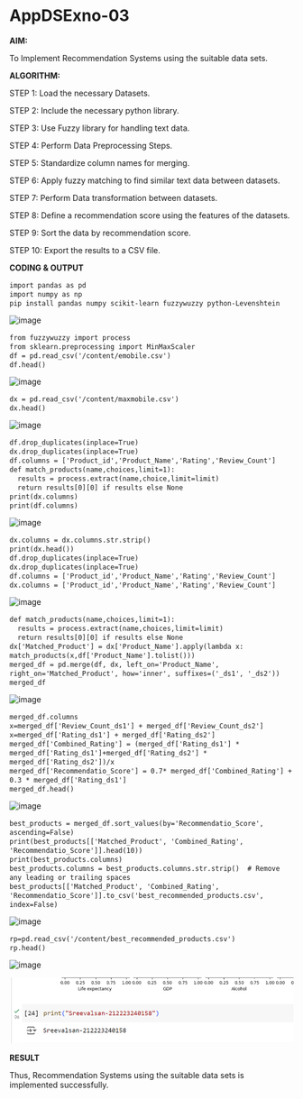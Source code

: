 # AppDSExno-03

**AIM:**

To Implement Recommendation Systems using the suitable data sets.

**ALGORITHM:**

STEP 1: Load the necessary Datasets.

STEP 2: Include the necessary python library.

STEP 3: Use Fuzzy library for handling text data.

STEP 4: Perform Data Preprocessing Steps.

STEP 5: Standardize column names for merging.

STEP 6: Apply fuzzy matching to find similar text data between datasets.

STEP 7: Perform Data transformation between datasets.

STEP 8: Define a recommendation score using the features of the datasets.

STEP 9: Sort the data by recommendation score.

STEP 10: Export the results to a CSV file.


**CODING & OUTPUT**

```
import pandas as pd
import numpy as np
pip install pandas numpy scikit-learn fuzzywuzzy python-Levenshtein
```
![image](https://github.com/user-attachments/assets/1b5039b0-b2eb-4665-99ca-f38164996056)
```
from fuzzywuzzy import process
from sklearn.preprocessing import MinMaxScaler
df = pd.read_csv('/content/emobile.csv')
df.head()
```
![image](https://github.com/user-attachments/assets/5f686c6b-770a-4509-abdc-60b53ec8bdc8)
```
dx = pd.read_csv('/content/maxmobile.csv')
dx.head()
```
![image](https://github.com/user-attachments/assets/7f554645-1f70-4221-8a61-2d98f6b490a6)
```
df.drop_duplicates(inplace=True)
dx.drop_duplicates(inplace=True)
df.columns = ['Product_id','Product_Name','Rating','Review_Count']
def match_products(name,choices,limit=1):
  results = process.extract(name,choice,limit=limit)
  return results[0][0] if results else None
print(dx.columns)
print(df.columns)
```
![image](https://github.com/user-attachments/assets/ec65abf3-25e9-4deb-ba6b-888177db40b6)
```
dx.columns = dx.columns.str.strip()
print(dx.head())
df.drop_duplicates(inplace=True)
dx.drop_duplicates(inplace=True)
df.columns = ['Product_id','Product_Name','Rating','Review_Count']
dx.columns = ['Product_id','Product_Name','Rating','Review_Count']
```
![image](https://github.com/user-attachments/assets/66ee8244-a28f-4cb1-863b-f4e1f499b507)
```
def match_products(name,choices,limit=1):
  results = process.extract(name,choices,limit=limit)
  return results[0][0] if results else None
dx['Matched_Product'] = dx['Product_Name'].apply(lambda x: match_products(x,df['Product_Name'].tolist()))
merged_df = pd.merge(df, dx, left_on='Product_Name', right_on='Matched_Product', how='inner', suffixes=('_ds1', '_ds2'))
merged_df
```
![image](https://github.com/user-attachments/assets/a011d33b-bda1-47a6-8dd0-b6e8db1f2890)
```
merged_df.columns
x=merged_df['Review_Count_ds1'] + merged_df['Review_Count_ds2']
x=merged_df['Rating_ds1'] + merged_df['Rating_ds2']
merged_df['Combined_Rating'] = (merged_df['Rating_ds1'] * merged_df['Rating_ds1']+merged_df['Rating_ds2'] * merged_df['Rating_ds2'])/x
merged_df['Recommendatio_Score'] = 0.7* merged_df['Combined_Rating'] + 0.3 * merged_df['Rating_ds1']
merged_df.head()
```
![image](https://github.com/user-attachments/assets/63f347e2-2454-4bf8-8359-3377fd1f9b0a)
```
best_products = merged_df.sort_values(by='Recommendatio_Score', ascending=False)
print(best_products[['Matched_Product', 'Combined_Rating', 'Recommendatio_Score']].head(10))
print(best_products.columns)
best_products.columns = best_products.columns.str.strip()  # Remove any leading or trailing spaces
best_products[['Matched_Product', 'Combined_Rating', 'Recommendatio_Score']].to_csv('best_recommended_products.csv', index=False)
```
![image](https://github.com/user-attachments/assets/930d4181-b86d-443d-8077-e52a91d0da00)
```
rp=pd.read_csv('/content/best_recommended_products.csv')
rp.head()
```
![image](https://github.com/user-attachments/assets/4e8de5c0-00a5-4ab7-9363-8f7a990d2def)

![alt text](image.png)

**RESULT**

Thus, Recommendation Systems using the suitable data sets is implemented successfully.

